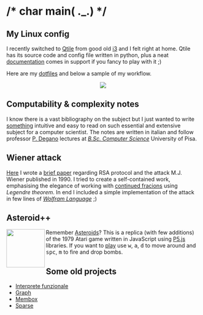 # /* char main( ._.) */

## My Linux config

I recently switched to [Qtile](http://www.qtile.org/) from good old [i3](https://i3wm.org/) and I felt right at home. Qtile has its source code and config file written in python, plus a neat [documentation](http://docs.qtile.org/en/latest) comes in support if you fancy to play with it ;)

Here are my [dotfiles](https://github.com/MatteoGiorgi/dotfiles) and below a sample of my workflow.

<p align="center">
  <img src="qtile_demo.gif"/>
</p>




## Computability & complexity notes

I know there is a vast bibliography on the subject but I just wanted to write [something](https://nbviewer.jupyter.org/github/MatteoGiorgi/computability_and_complexity/blob/master/pp_tot.pdf) intuitive and easy to read on such essential and extensive subject for a computer scientist. The notes are written in italian and follow professor [P. Degano](http://pages.di.unipi.it/degano/) lectures at [*B.Sc. Computer Science*](https://didattica.di.unipi.it/en/undergraduate-programme-in-computer-science/) University of Pisa.




## Wiener attack

[Here](https://github.com/MatteoGiorgi/wiener_attack) I wrote a [brief paper](https://nbviewer.jupyter.org/github/MatteoGiorgi/Wiener-Attack/blob/master/wiener_attack.pdf) regarding RSA protocol and the attack M.J. Wiener published in 1990. I tried to create a self-contained work, emphasising the elegance of working with [continued fracions](https://en.wikipedia.org/wiki/Continued_fraction) using *Legendre theorem*. In end I included a simple implementation of the attack in few lines of [*Wolfram Language*](https://www.wolfram.com/language/) ;)




## Asteroid++

<img align="left" width="100" src="https://github.com/MatteoGiorgi/asteroids_plus_plus/blob/master/play.gif">

Remember [Asteroids](https://en.wikipedia.org/wiki/Asteroids_%28video_game%29)? This is a replica (with few additions) of the 1979 Atari game written in JavaScript using [P5.js](https://p5js.org/) libraries. If you want to [play](https://matteogiorgi.github.io/asteroids_plus_plus/) use <kbd>w</kbd>, <kbd>a</kbd>, <kbd>d</kbd> to move around and <kbd>spc</kbd>, <kbd>m</kbd> to fire and drop bombs.





## Some old projects

* [Interprete funzionale](https://github.com/MatteoGiorgi/interprete_funzionale)
* [Graph](https://github.com/MatteoGiorgi/graph)
* [Membox](https://github.com/MatteoGiorgi/membox)
* [Sparse](https://github.com/MatteoGiorgi/sparse)
